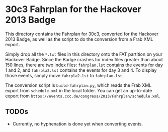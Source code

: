 30c3 Fahrplan for the Hackover 2013 Badge
=================

This directory contains the Fahrplan for 30c3, converted for the Hackover 2013
Badge, as well as the script to do the conversion from a Frab XML export.

Simply drop all the `*.txt` files in this directory onto the FAT partition on
your Hackover Badge.  Since the Badge crashes for index files greater than about
150 lines, there are two index files: `fahrplan.lst` contains the events for day
1 and 2, and `fahrpla2.lst` contains the events for day 3 and 4. To display
those events, simply move `fahrpla2.lst` to `fahrplan.lst`.

The conversion script is `build-fahrplan.py`, which reads the Frab XML export
from `schedule.xml` in the local folder. You can get an up-to-date export from
`https://events.ccc.de/congress/2013/Fahrplan/schedule.xml`.

TODOs
-----
* Currently, no hyphenation is done yet when converting events.
